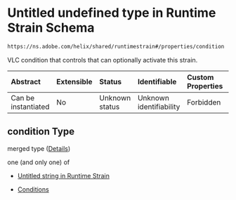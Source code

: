 # Untitled undefined type in Runtime Strain Schema

```txt
https://ns.adobe.com/helix/shared/runtimestrain#/properties/condition
```

VLC condition that controls that can optionally activate this strain.

| Abstract            | Extensible | Status         | Identifiable            | Custom Properties | Additional Properties | Access Restrictions | Defined In                                                                     |
| :------------------ | :--------- | :------------- | :---------------------- | :---------------- | :-------------------- | :------------------ | :----------------------------------------------------------------------------- |
| Can be instantiated | No         | Unknown status | Unknown identifiability | Forbidden         | Allowed               | none                | [runtimestrain.schema.json*](runtimestrain.schema.json "open original schema") |

## condition Type

merged type ([Details](runtimestrain-properties-condition.md))

one (and only one) of

*   [Untitled string in Runtime Strain](runtimestrain-properties-condition-oneof-0.md "check type definition")

*   [Conditions](conditions-properties-conditions.md "check type definition")
